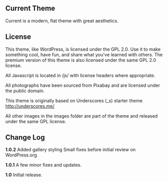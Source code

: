 Current Theme
---------------
Current is a modern, flat theme with great aesthetics.

License
---------------
This theme, like WordPress, is licensed under the GPL 2.0. Use it to make something cool, have fun, and share what you've learned with others. The premium version of this theme is also licensed under the same GPL 2.0 license.

All Javascript is located in /js/ with license headers where appropriate.

All photographs have been sourced from Pixabay and are licensed under the public domain.

This theme is originally based on Underscores (_s) starter theme http://underscores.me/

All other images in the images folder are part of the theme and released under the same GPL license.

Change Log
---------------

**1.0.2**
Added gallery styling
Small fixes before initial review on WordPress.org

**1.0.1**
A few minor fixes and updates.

**1.0**
Initial release.